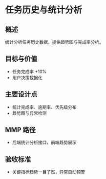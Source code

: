 # 任务历史与统计分析

## 概述

统计分析任务历史数据，提供趋势图与完成率分析。

## 目标与价值

- 任务完成率 +10%
- 用户决策数据化

## 主要设计点

- 统计完成率、逾期率、优先级分布
- 趋势图与异常检测

## MMP 路径

- 后端统计分析接口，前端趋势展示

## 验收标准

- 关键指标趋势一目了然，异常自动预警
